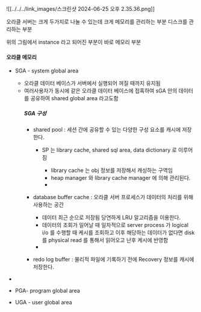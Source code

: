 ![[../../../link_images/스크린샷 2024-06-25 오후 2.35.36.png]]

오라클 서버는 크게 두가지로 나눌 수 있는데 크게 메모리를 관리하는 부분 디스크를 관리하는 부분

위의 그림에서 instance 라고 되어진 부분이 바로 메모리 부분

#### 오라클 메모리 
- SGA - system global area
	- 오라클 데이터 베이스가 서버에서 실행되어 꺼질 때까지 유지됨
	- 여러사용자가 동시에 같은 오라클 데이터 베이스에 접혹하여 sGA 안의 데이터를 공유하여 shared global area 라고도함
		##### SGA 구성
		- shared pool : 세션 간에 공유할 수 있는 다양한 구성 요소를 캐시에 저장한다.
			- SP 는 library cache, shared sql area, data dictionary 로 이루어짐
			
				- library cache 는 obj 정보를 저장해서 캐싱하는 구역임
				- heap manager 와 library cache manager 에 의해 관리된다.
				- 
		
		- database buffer cache : 오라클 서버 프로세스가 데이터의 처리를 위해 사용하는 공간
			- 데이터 최근 순으로 저장됨 당연하게 LRU 알고리즘을 이용한다.
			- 데이터의 조회가 일어날 때 일차적으로 server process 가 logical i/o 를 수행할 때 케시를 조회하고 이후 해당하는 데이터가 없다면 disk 를 physical read 를 통해서 읽어오고 난후 케시에 반영함
			- 
		- redo log buffer : 물리적 파일에 기록하기 전에 Recovery 정보를 캐시에 저장한다.
		

			
- 

- PGA- program global area
- UGA - user global area